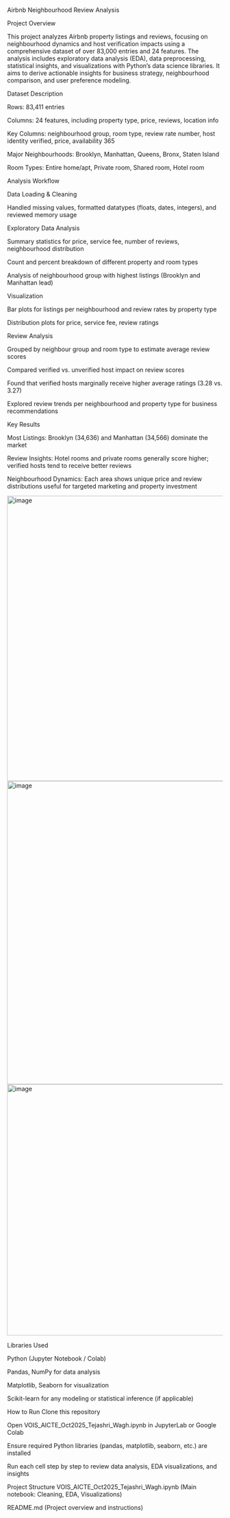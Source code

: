 Airbnb Neighbourhood Review Analysis

Project Overview

This project analyzes Airbnb property listings and reviews, focusing on neighbourhood dynamics and host verification impacts using a comprehensive dataset of over 83,000 entries and 24 features. The analysis includes exploratory data analysis (EDA), data preprocessing, statistical insights, and visualizations with Python’s data science libraries. It aims to derive actionable insights for business strategy, neighbourhood comparison, and user preference modeling.

Dataset Description

Rows: 83,411 entries

Columns: 24 features, including property type, price, reviews, location info

Key Columns: neighbourhood group, room type, review rate number, host identity verified, price, availability 365

Major Neighbourhoods: Brooklyn, Manhattan, Queens, Bronx, Staten Island

Room Types: Entire home/apt, Private room, Shared room, Hotel room

Analysis Workflow

Data Loading & Cleaning

Handled missing values, formatted datatypes (floats, dates, integers), and reviewed memory usage

Exploratory Data Analysis

Summary statistics for price, service fee, number of reviews, neighbourhood distribution

Count and percent breakdown of different property and room types

Analysis of neighbourhood group with highest listings (Brooklyn and Manhattan lead)

Visualization

Bar plots for listings per neighbourhood and review rates by property type

Distribution plots for price, service fee, review ratings

Review Analysis

Grouped by neighbour group and room type to estimate average review scores

Compared verified vs. unverified host impact on review scores

Found that verified hosts marginally receive higher average ratings (3.28 vs. 3.27)

Explored review trends per neighbourhood and property type for business recommendations

Key Results

Most Listings: Brooklyn (34,636) and Manhattan (34,566) dominate the market

Review Insights: Hotel rooms and private rooms generally score higher; verified hosts tend to receive better reviews

Neighbourhood Dynamics: Each area shows unique price and review distributions useful for targeted marketing and property investment

<img width="1086" height="664" alt="image" src="https://github.com/user-attachments/assets/59730f3c-94a7-4318-b98b-56eba48a87c3" />

<img width="1145" height="706" alt="image" src="https://github.com/user-attachments/assets/d9d73492-9a7d-4021-92b4-1e1e31484060" />

<img width="842" height="585" alt="image" src="https://github.com/user-attachments/assets/7cce9750-a403-4edb-9d9b-facf88662bc1" />

Libraries Used

Python (Jupyter Notebook / Colab)

Pandas, NumPy for data analysis

Matplotlib, Seaborn for visualization

Scikit-learn for any modeling or statistical inference (if applicable)

How to Run
Clone this repository

Open VOIS_AICTE_Oct2025_Tejashri_Wagh.ipynb in JupyterLab or Google Colab

Ensure required Python libraries (pandas, matplotlib, seaborn, etc.) are installed

Run each cell step by step to review data analysis, EDA visualizations, and insights

Project Structure
VOIS_AICTE_Oct2025_Tejashri_Wagh.ipynb (Main notebook: Cleaning, EDA, Visualizations)

README.md (Project overview and instructions)
